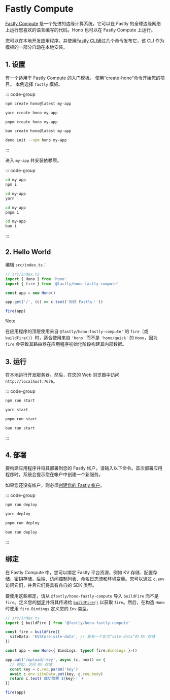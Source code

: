 # Fastly Compute

[Fastly Compute](https://www.fastly.com/products/edge-compute) 是一个先进的边缘计算系统，它可以在 Fastly 的全球边缘网络上运行您喜欢的语言编写的代码。Hono 也可以在 Fastly Compute 上运行。

您可以在本地开发应用程序，并使用[Fastly CLI](https://www.fastly.com/documentation/reference/tools/cli/)通过几个命令发布它，该 CLI 作为模板的一部分自动在本地安装。

## 1. 设置

有一个适用于 Fastly Compute 的入门模板。
使用“create-hono”命令开始您的项目。
本例选择 `fastly` 模板。

::: code-group

```sh [npm]
npm create hono@latest my-app
```

```sh [yarn]
yarn create hono my-app
```

```sh [pnpm]
pnpm create hono my-app
```

```sh [bun]
bun create hono@latest my-app
```

```sh [deno]
deno init --npm hono my-app
```

:::

进入 `my-app` 并安装依赖项。

::: code-group

```sh [npm]
cd my-app
npm i
```

```sh [yarn]
cd my-app
yarn
```

```sh [pnpm]
cd my-app
pnpm i
```

```sh [bun]
cd my-app
bun i
```

:::

## 2. Hello World

编辑 `src/index.ts`：

```ts
// src/index.ts
import { Hono } from 'hono'
import { fire } from '@fastly/hono-fastly-compute'

const app = new Hono()

app.get('/', (c) => c.text('你好 Fastly！'))

fire(app)
```

> [!NOTE]
> 在应用程序的顶层使用来自 `@fastly/hono-fastly-compute'` 的 `fire`（或 `buildFire()`）时，适合使用来自 `'hono'` 而不是 `'hono/quick'` 的 `Hono`，因为 `fire` 会导致其路由器在应用程序初始化阶段构建其内部数据。

## 3. 运行

在本地运行开发服务器。然后，在您的 Web 浏览器中访问 `http://localhost:7676`。

::: code-group

```sh [npm]
npm run start
```

```sh [yarn]
yarn start
```

```sh [pnpm]
pnpm run start
```

```sh [bun]
bun run start
```

:::

## 4. 部署

要构建应用程序并将其部署到您的 Fastly 帐户，请输入以下命令。首次部署应用程序时，系统会提示您在帐户中创建一个新服务。

如果您还没有帐户，则必须[创建您的 Fastly 帐户](https://www.fastly.com/signup/)。

::: code-group

```sh [npm]
npm run deploy
```

```sh [yarn]
yarn deploy
```

```sh [pnpm]
pnpm run deploy
```

```sh [bun]
bun run deploy
```

:::

## 绑定

在 Fastly Compute 中，您可以绑定 Fastly 平台资源，例如 KV 存储、配置存储、密钥存储、后端、访问控制列表、命名日志流和环境变量。您可以通过 `c.env` 访问它们，并且它们将具有各自的 SDK 类型。

要使用这些绑定，请从 `@fastly/hono-fastly-compute` 导入 `buildFire` 而不是 `fire`。定义您的[绑定](https://github.com/fastly/compute-js-context?tab=readme-ov-file#typed-bindings-with-buildcontextproxy)并将其传递给 [`buildFire()`](https://github.com/fastly/hono-fastly-compute?tab=readme-ov-file#basic-example) 以获取 `fire`。然后，在构造 `Hono` 时使用 `fire.Bindings` 定义您的 `Env` 类型。

```ts
// src/index.ts
import { buildFire } from '@fastly/hono-fastly-compute'

const fire = buildFire({
  siteData: 'KVStore:site-data', // 我有一个名为“site-data”的 KV 存储
})

const app = new Hono<{ Bindings: typeof fire.Bindings }>()

app.put('/upload/:key', async (c, next) => {
  // 例如，访问 KV 存储
  const key = c.req.param('key')
  await c.env.siteData.put(key, c.req.body)
  return c.text(`成功放置 ${key}！`)
})

fire(app)
```
